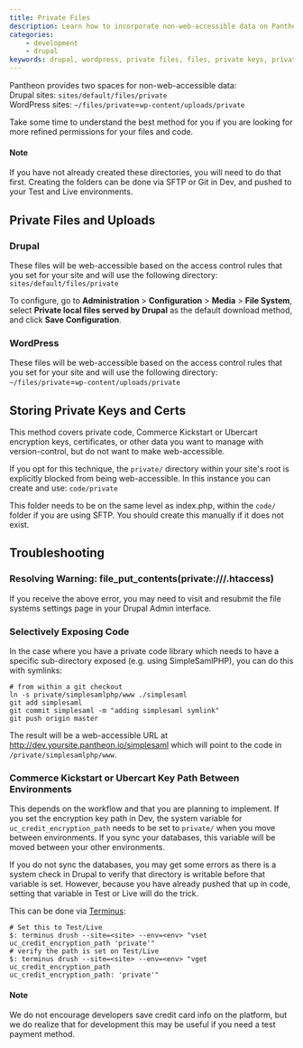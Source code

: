 ```yaml
---
title: Private Files
description: Learn how to incorporate non-web-accessible data on Pantheon's platform.
categories:
    - development
    - drupal
keywords: drupal, wordpress, private files, files, private keys, private
---
```

Pantheon provides two spaces for non-web-accessible data:   
Drupal sites: `sites/default/files/private`   
WordPress sites: `~/files/private`=`wp-content/uploads/private`

Take some time to understand the best method for you if you are looking for more refined permissions for your files and code.
<div class="alert alert-info" role="alert">
<h4>Note</h4>
If you have not already created these directories, you will need to do that first. Creating the folders can be done via SFTP or Git in Dev, and pushed to your Test and Live environments.</div>

## Private Files and Uploads
### Drupal

These files will be web-accessible based on the access control rules that you set for your site and will use the following directory: `sites/default/files/private`

To configure, go to **Administration** > **Configuration** > **Media** > **File System**, select **Private local files served by Drupal** as the default download method, and click **Save Configuration**.

### WordPress
These files will be web-accessible based on the access control rules that you set for your site and will use the following directory: `~/files/private`=`wp-content/uploads/private`

## Storing Private Keys and Certs

This method covers private code, Commerce Kickstart or Ubercart encryption keys, certificates, or other data you want to manage with version-control, but do not want to make web-accessible.

If you opt for this technique, the `private/` directory within your site's root is explicitly blocked from being web-accessible. In this instance you can create and use: `code/private`

This folder needs to be on the same level as index.php, within the `code/` folder if you are using SFTP. You should create this manually if it does not exist.

## Troubleshooting

### Resolving Warning: file_put_contents(private:///.htaccess)

If you receive the above error, you may need to visit and resubmit the file systems settings page in your Drupal Admin interface.

### Selectively Exposing Code

In the case where you have a private code library which needs to have a specific sub-directory exposed (e.g. using SimpleSamlPHP), you can do this with symlinks:

    # from within a git checkout
    ln -s private/simplesamlphp/www ./simplesaml
    git add simplesaml
    git commit simplesaml -m "adding simplesaml symlink"
    git push origin master

The result will be a web-accessible URL at http://dev.yoursite.pantheon.io/simplesaml which will point to the code in `/private/simplesamlphp/www`.

### Commerce Kickstart or Ubercart Key Path Between Environments

This depends on the workflow and that you are planning to implement. If you set the encryption key path in Dev, the system variable for `uc_credit_encryption_path` needs to be set to `private/` when you move between environments. If you sync your databases, this variable will be moved between your other environments.

If you do not sync the databases, you may get some errors as there is a system check in Drupal to verify that directory is writable before that variable is set. However, because you have already pushed that up in code, setting that variable in Test or Live will do the trick.

This can be done via [Terminus](/docs/cli/):

```nohighlight
# Set this to Test/Live
$: terminus drush --site=<site> --env=<env> "vset uc_credit_encryption_path 'private'"
# verify the path is set on Test/Live
$: terminus drush --site=<site> --env=<env> "vget uc_credit_encryption_path
uc_credit_encryption_path: 'private'"
```

<div class="alert alert-info" role="alert">
<h4>Note</h4>
We do not encourage developers save credit card info on the platform, but we do realize that for development this may be useful if you need a test payment method.
</div>
